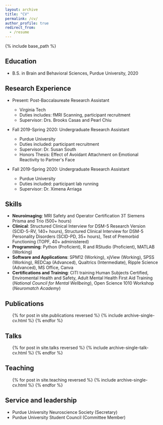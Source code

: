 ```yaml
---
layout: archive
title: "CV"
permalink: /cv/
author_profile: true
redirect_from:
  - /resume
---
```


{% include base_path %}

Education
---
* B.S. in Brain and Behavioral Sciences, Purdue University, 2020

Research Experience
---
* Present: Post-Baccalaureate Research Assistant
  * Virginia Tech
  * Duties includes: fMRI Scanning, participant recruitment
  * Supervisor: Drs. Brooks Casas and Pearl Chiu

* Fall 2019-Spring 2020: Undergraduate Research Assistant
  * Purdue University
  * Duties included: participant recruitment
  * Supervisor: Dr. Susan South
  * Honors Thesis: Effect of Avoidant Attachment on Emotional Reactivity to Partner's Face

* Fall 2019-Spring 2020: Undergraduate Research Assistant
  * Purdue University
  * Duties included: participant lab running
  * Supervisor: Dr. Ximena Arriaga
 
Skills
---
* **Neuroimaging**: MRI Safety and Operator Certification 3T Siemens Prisma and Trio (500+ hours)
* **Clinical**: Structured Clinical Interview for DSM-5 Research Version (SCID-5-RV, 140+ hours), Structured Clinical Interview for DSM-5 Personality Disorders (SCID-PD, 35+ hours), Test of Premorbid Functioning (TOPF, 40+ administered)
* **Programming**: Python (Proficient), R and RStudio (Proficient), MATLAB (Working)
* **Software and Applications**: SPM12 (Working), xjView (Working), SPSS (Working), REDCap (Advanced), Qualtrics (Intermediate), Ripple Science (Advanced), MS Office, Canva
* **Certifications and Training**: CITI training Human Subjects Certified, Enviromental Health and Safety, Adult Mental Health First Aid Training (*National Council for Mental Wellbeing*), Open Science 1010 Workshop (*Neuromatch Academy*)


Publications
---
  <ul>{% for post in site.publications reversed %}
    {% include archive-single-cv.html %}
  {% endfor %}</ul>
  
Talks
---
  <ul>{% for post in site.talks reversed %}
    {% include archive-single-talk-cv.html  %}
  {% endfor %}</ul>
  
Teaching
---
  <ul>{% for post in site.teaching reversed %}
    {% include archive-single-cv.html %}
  {% endfor %}</ul>
  
Service and leadership
---
* Purdue University Neuroscience Society (Secretary)
* Purdue University Student Council (Committee Member)
